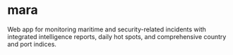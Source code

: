 # mara
Web app for monitoring maritime and security-related incidents with integrated intelligence reports, daily hot spots, and comprehensive country and port indices.
